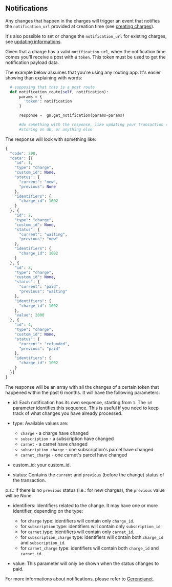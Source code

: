 ## Notifications

Any changes that happen in the charges will trigger an event that notifies the `notification_url` provided at creation time (see [creating charges](/docs/charges.md)).

It's also possible to set or change the `notification_url` for existing charges, see [updating informations](/docs/charge-update.md).

Given that a charge has a valid `notification_url`, when the notification time comes you'll receive a post with a `token`. This token must be used to get the notification payload data.

The example below assumes that you're using any routing app. It's easier showing than explaining with words:

```python
  # supposing that this is a post route
  def notification_route(self, notification):
      params = {
        'token': notification
      }

      response =  gn.get_notification(params=params)

      #do something with the response, like updating your transaction status
      #storing on db, or anything else

```

The response will look with something like:

```python
{
  "code": 200,
  "data": [{
    "id": 1,
    "type": "charge",
    "custom_id": None,
    "status": {
      "current": "new",
      "previous": None
    },
    "identifiers": {
      "charge_id": 1002
    }
  }, {
    "id": 2,
    "type": "charge",
    "custom_id": None,
    "status": {
      "current": "waiting",
      "previous": "new"
    },
    "identifiers": {
      "charge_id": 1002
    }
  }, {
    "id": 3,
    "type": "charge",
    "custom_id": None,
    "status": {
      "current": "paid",
      "previous": "waiting"
    },
    "identifiers": {
      "charge_id": 1002
    },
    "value": 2000
  }, {
    "id": 4,
    "type": "charge",
    "custom_id": None,
    "status": {
      "current": "refunded",
      "previous": "paid"
    },
    "identifiers": {
      "charge_id": 1002
    }
  }]
}
```

The response will be an array with all the changes of a certain token that happened within the past 6 months. It will have the following parameters:

* id: Each notification has its own sequence, starting from `1`. The `id` parameter identifies this sequence. This is useful if you need to keep track of what changes you have already processed.

* type: Available values are:
  * `charge` - a charge have changed
  * `subscription` - a subscription have changed
  * `carnet` - a carnet have changed
  * `subscription_charge` - one subscription's parcel have changed
  * `carnet_charge` - one carnet's parcel have changed

* custom_id: your custom_id.

* status: Contains the `current` and `previous` (before the change) status  of the transaction.

 p.s.: if there is no `previous` status (i.e.: for new charges), the `previous` value will be None.

* identifiers: Identifiers related to the change. It may have one or more identifier, depending on the type:
  * for `charge` type: identifiers will contain only `charge_id`.
  * for `subscription` type: identifiers will contain only `subscription_id`.
  * for `carnet` type: identifiers will contain only `carnet_id`.
  * for `subscription_charge` type: identifiers will contain both `charge_id` and `subscription_id`.
  * for `carnet_charge` type: identifiers will contain both `charge_id` and `carnet_id`.

* value: This parameter will only be shown when the status changes to paid.

 For more informations about notifications, please refer to [Gerencianet](https://docs.gerencianet.com.br/#!/charges/notifications).
